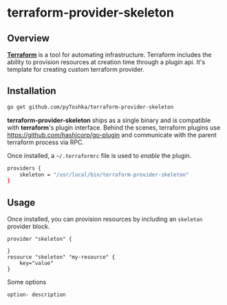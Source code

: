 # terraform-provider-skeleton

## Overview

**[Terraform](https://github.com/hashicorp/terraform)** is a tool for automating infrastructure. Terraform includes the ability to provision resources at creation time through a plugin api.
It's template for creating custom terraform provider.

## Installation
```bash
go get github.com/pyToshka/terraform-provider-skeleton

```
**terraform-provider-skeleton** ships as a single binary and is compatible with **terraform**'s plugin interface. Behind the scenes, terraform plugins use https://github.com/hashicorp/go-plugin and communicate with the parent terraform process via RPC.

Once installed, a `~/.terraformrc` file is used to _enable_ the plugin.

```bash
providers {
    skeleton = "/usr/local/bin/terraform-provider-skeleton"
}
```

## Usage

Once installed, you can provision resources by including an `skeleton` provider block.



```
provider "skeleton" {

}
resource "skeleton" "my-resource" {
    key="value"
}

```

Some options
```
option- description

```
